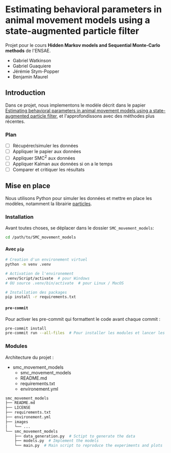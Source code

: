 # Estimating behavioral parameters in animal movement models using a state-augmented particle filter

Projet pour le cours **Hidden Markov models and Sequential Monte-Carlo methods** de l'ENSAE.

* Gabriel Watkinson
* Gabriel Guaquiere
* Jérémie Stym-Popper
* Benjamin Maurel

## Introduction

Dans ce projet, nous implementons le modèle décrit dans le papier [Estimating behavioral parameters in animal movement models using a state-augmented particle filter](https://dalspace.library.dal.ca/bitstream/handle/10222/33464/Dowd_et_al-2011-Ecology.pdf), et l'approfondissons avec des méthodes plus récentes.

### Plan

* [ ] Récupérer/simuler les données
* [ ] Appliquer le papier aux données
* [ ] Appliquer SMC<sup>2</sup> aux données
* [ ] Appliquer Kalman aux données si on a le temps
* [ ] Comparer et critiquer les résultats

## Mise en place

Nous utilisons Python pour simuler les données et mettre en place les modèles, notamment la librairie [particles](https://github.com/nchopin/particles).

### Installation

Avant toutes choses, se déplacer dans le dossier `SMC_movement_models`:
```bash
cd /path/to/SMC_movement_models
```

#### Avec `pip`
```bash
# Creation d'un environement virtuel
python -m venv .venv

# Activation de l'environement
.venv/Script/activate  # pour Windows
# OU source .venv/bin/activate  # pour Linux / MacOS

# Installation des packages
pip install -r requirements.txt
```

#### `pre-commit`

Pour activer les pre-commit qui formattent le code avant chaque commit :
```bash
pre-commit install
pre-commit run --all-files  # Pour installer les modules et lancer les tests
```

### Modules

Architecture du projet :

* smc_movement_models
  * smc_movement_models
  * README.md
  * requirements.txt
  * environement.yml


```bash
smc_movement_models
├── README.md
├── LICENSE
├── requirements.txt
├── environement.yml
├── images
│   └── ...
└── smc_movement_models
    ├── data_generation.py  # Sctipt to generate the data
    ├── models.py  # Implement the models
    └── main.py  # Main script to reproduce the experiments and plots
```
